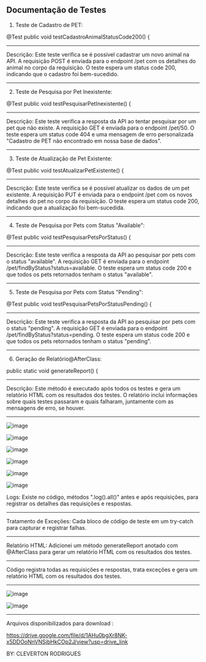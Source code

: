 Documentação de Testes
--------------------------------------------------------------------------------------------------------------------------------------------------------------------------------
1. Teste de Cadastro de PET:

@Test
public void testCadastroAnimalStatusCode200() {

--------------------------------------------------------------------------------------------------------------------------------------------------------------------------------
Descrição: Este teste verifica se é possível cadastrar um novo animal na API. 
A requisição POST é enviada para o endpoint /pet com os detalhes do animal no corpo da requisição. 
O teste espera um status code 200, indicando que o cadastro foi bem-sucedido.

--------------------------------------------------------------------------------------------------------------------------------------------------------------------------------
2. Teste de Pesquisa por Pet Inexistente:

   
@Test
public void testPesquisarPetInexistente() {

--------------------------------------------------------------------------------------------------------------------------------------------------------------------------------
Descrição: Este teste verifica a resposta da API ao tentar pesquisar por um pet que não existe. 
A requisição GET é enviada para o endpoint /pet/50. 
O teste espera um status code 404 e uma mensagem de erro personalizada "Cadastro de PET não encontrado em nossa base de dados".

--------------------------------------------------------------------------------------------------------------------------------------------------------------------------------
3. Teste de Atualização de Pet Existente:

@Test
public void testAtualizarPetExistente() {

--------------------------------------------------------------------------------------------------------------------------------------------------------------------------------
Descrição: Este teste verifica se é possível atualizar os dados de um pet existente. 
A requisição PUT é enviada para o endpoint /pet com os novos detalhes do pet no corpo da requisição. 
O teste espera um status code 200, indicando que a atualização foi bem-sucedida.

--------------------------------------------------------------------------------------------------------------------------------------------------------------------------------

4. Teste de Pesquisa por Pets com Status "Available":
   
@Test
public void testPesquisarPetsPorStatus() {

--------------------------------------------------------------------------------------------------------------------------------------------------------------------------------
Descrição: Este teste verifica a resposta da API ao pesquisar por pets com o status "available". 
A requisição GET é enviada para o endpoint /pet/findByStatus?status=available. 
O teste espera um status code 200 e que todos os pets retornados tenham o status "available".

--------------------------------------------------------------------------------------------------------------------------------------------------------------------------------
5. Teste de Pesquisa por Pets com Status "Pending":
   
@Test
public void testPesquisarPetsPorStatusPending() {

--------------------------------------------------------------------------------------------------------------------------------------------------------------------------------
Descrição: Este teste verifica a resposta da API ao pesquisar por pets com o status "pending". 
A requisição GET é enviada para o endpoint /pet/findByStatus?status=pending. 
O teste espera um status code 200 e que todos os pets retornados tenham o status "pending".

--------------------------------------------------------------------------------------------------------------------------------------------------------------------------------
6. Geração de Relatório@AfterClass:
   
public static void generateReport() {


--------------------------------------------------------------------------------------------------------------------------------------------------------------------------------


Descrição: Este método é executado após todos os testes e gera um relatório HTML com os resultados dos testes. 
O relatório inclui informações sobre quais testes passaram e quais falharam, juntamente com as mensagens de erro, se houver.


--------------------------------------------------------------------------------------------------------------------------------------------------------------------------------




![image](https://github.com/user-attachments/assets/96aa8fd3-ebdc-43c5-98a7-93a4b5d5407d)

![image](https://github.com/user-attachments/assets/64ab9d8f-95a7-4a13-8597-da0ef8600959)

![image](https://github.com/user-attachments/assets/e98d4234-f7eb-4d15-82e1-091435310a86)

![image](https://github.com/user-attachments/assets/2c6406bb-80ab-43b7-ba38-25b48f5df8da)

![image](https://github.com/user-attachments/assets/8c39d63b-ab35-4979-9598-477e25b8acd4)

![image](https://github.com/user-attachments/assets/c1493a3c-f021-43ca-a33a-2e74a7bc8bda)

Logs: Existe no código, métodos ".log().all()" antes e após requisições, para registrar os detalhes das requisições e respostas.

-------------------------------------------------------------------------------------------------------------------
Tratamento de Exceções: Cada bloco de código de teste em um try-catch para capturar e registrar falhas.

-------------------------------------------------------------------------------------------------------------------
Relatório HTML: Adicionei um método generateReport anotado com @AfterClass para gerar um relatório HTML com os resultados dos testes.

-------------------------------------------------------------------------------------------------------------------
Código registra todas as requisições e respostas, trata exceções e gera um relatório HTML com os resultados dos testes. 

------------------------------------------------------------------------------------------------------------------- 

![image](https://github.com/user-attachments/assets/1444fd11-2ca4-4d1b-a6b0-4952d8a9d1a7)

![image](https://github.com/user-attachments/assets/0f789a5e-fb51-47fe-8664-2ca00fd836ec)

-------------------------------------------------------------------------------------------------------------------

Arquivos disponibilizados para download : 

https://drive.google.com/file/d/1AHu0bgXr8NK-x5DDOoNnVNSjbHkCOp2J/view?usp=drive_link


BY: CLEVERTON RODRIGUES







